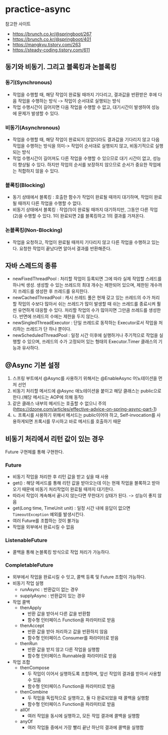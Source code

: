 # practice-async

참고한 사이트
* https://brunch.co.kr/@springboot/267
* https://brunch.co.kr/@springboot/401
* https://mangkyu.tistory.com/263
* https://steady-coding.tistory.com/611


## 동기와 비동기. 그리고 블록킹과 논블록킹
### 동기(Synchronous)
- 작업을 수행할 때, 해당 작업이 완료될 때까지 기다리고, 결과값을 반환받은 후에 다음 작업을 수행하는 방식 -> 작업이 순서대로 실행되는 방식
- 작업 수행시간이 길어지면 다음 작업을 수행할 수 없고, 대기시간이 발생하여 성능에 문제가 발생할 수 있다.

### 비동기(Asynchronous)
- 작업을 수행할 때, 해당 작업이 완료되지 않았더라도 결과값을 기다리지 않고 다음 작업을 수행하는 방식을 의미-> 작업이 순서대로 실행되지 않고, 비동기적으로 실행되는 방식
- 작업 수행시간이 길어져도 다른 작업을 수행할 수 있으므로 대기 시간이 없고, 성능이 향상될 수 있다. 하지만 작업의 순서를 보장하지 않으므로 순서가 중요한 작업에는 적합하지 않을 수 있다.

### 블록킹(Blocking)
- 동기 상태에서 블록킹 : 호출한 함수가 작업이 완료될 때까지 대기하며, 작업이 완료될 때까지 다른 작업을 수행할 수 없다.
- 비동기 상태에서 블록킹 : 작업(1)이 완료될 때까지 대기하지만, 그동안 다른 작업(2)을 수행할 수 있다. 1이 완료되면 2를 블록킹하고 1의 결과를 가져온다.

### 논블록킹(Non-Blocking)
- 작업을 요청하고, 작업이 완료될 때까지 기다리지 않고 다른 작업을 수행하고 있는다. 요청한 작업이 끝났다면 알아서 결과를 반환해준다.

## 자바 스레드의 종류
- newFixedThreadPool : 처리할 작업이 등록되면 그에 따라 실제 작업할 스레드를 하나씩 생성. 생성할 수 있는 쓰레드의 최대 개수는 제한되어 있으며, 제한된 개수까지 쓰레드를 생성한 후 쓰레드를 유지한다.
- newCachedThreadPool : 캐시 쓰레드 풀은 현재 갖고 있는 쓰레드의 수가 처리할 작업의 수보다 많아서 쉬는 쓰레드가 많이 발생할 때 쉬는 쓰레드를 종료시켜 훨씬 유연하게 대응할 수 있다. 처리할 작업의 수가 많아지면 그만큼 쓰레드를 생성한다. 반면에 쓰레드의 수에는 제한을 두지 않는다.
- newSingledThreadExecutor : 단일 쓰레드로 동작하는 Executor로서 작업을 처리하는 쓰레드가 단 하나 뿐이다.
- newScheduledThreadPool : 일정 시간 이후에 실행하거나 주기적으로 작업을 실행할 수 있으며, 쓰레드의 수가 고정되어 있는 형태의 Executor.Timer 클래스의 기능과 유사하다.


## @Async 기본 설정
1. 스프링 부트에서 @Async를 사용하기 위해서는 @EnableAsync 어노테이션을 먼저 선언
2. 비동기 처리할 메서드에 @Async 애노테이션을 붙이고 해당 클래스는 public으로 한다.(해당 메서드는 AOP에 의해 동작)
3. 같은 클래스 내부의 메서드는 호출할 수 없으니 주의 (https://dzone.com/articles/effective-advice-on-spring-async-part-1)
4. ㄴ 프록시를 사용하기 위해서 메서드는 public이어야 하고, Self-invocation를 사용하게되면 프록시를 무시하고 바로 메서드를 호출하기 때문


## 비동기 처리에서 리턴 값이 있는 경우
Future 구현체를 통해 구현한다.

### Future
- 비동기 작업을 처리한 후 리턴 값을 받고 싶을 때 사용
- get() : 해당 메서드를 통해 리턴 값을 받아오는데 이는 현재 작업을 블록하고 받아오기 때문에 비동기 처리작업이 완료될 때까지 대기한다.
- 따라서 작업이 계속해서 끝나지 않는다면 무한대기 상태가 된다. -> 성능이 좋지 않음
- get(Long time, TimeUnit unit) : 일정 시간 내에 응답이 없으면 `TimeoutException` 예외를 발생시킨다.
- 여러 Future를 조합하는 것이 불가능 
- 작업을 외부에서 완료시킬 수 없음

### ListenableFuture
- 콜백을 통해 논블록킹 방식으로 작업 처리가 가능하다.
### CompletableFuture
- 외부에서 작업을 완료시킬 수 잇고, 콜백 등록 및 Future 조합이 가능하다.
- 비동기 작업 실행
  - runAsync : 반환값이 없는 경우
  - supplyAsync : 반환값이 있는 경우
- 작업 콜백
  - thenApply
    - 반환 값을 받아서 다른 값을 반환함
    - 함수형 인터페이스 Function을 파라미터로 받음
  - thenAccept
    - 반환 값을 받아 처리하고 값을 반환하지 않음
    - 함수형 인터페이스 Consumer를 파라미터로 받음
  - thenRun
    - 반환 값을 받지 않고 다른 작업을 실행함
    - 함수형 인터페이스 Runnable을 파라미터로 받음
- 작업 조합
  - thenCompose
    - 두 작업이 이어서 실행하도록 조합하며, 앞선 작업의 결과를 받아서 사용할 수 있음
    - 함수형 인터페이스 Function을 파라미터로 받음
  - thenCombine
    - 두 작업을 독립적으로 실행하고, 둘 다 완료되었을 때 콜백을 실행함
    - 함수형 인터페이스 Function을 파라미터로 받음
  - allOf
    - 여러 작업을 동시에 실행하고, 모든 작업 결과에 콜백을 실행함
  - anyOf
    - 여러 작업들 중에서 가장 빨리 끝난 하난의 결과에 콜백을 실행함